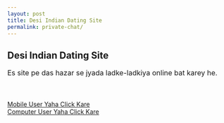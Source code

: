```yaml
---
layout: post
title: Desi Indian Dating Site 
permalink: private-chat/
---
```

<div class="jumbotron">
  <h2>Desi Indian Dating Site</h2>
 <p style="font-size: medium">
Es site pe das hazar se jyada ladke-ladkiya online bat karey he.<br/><br/>
</p><br/>
<a class="btn btn-primary btn-lg" href="http://trkur3.com/204173/19771" role="button">Mobile User Yaha Click Kare </a><br/>
<a class="btn btn-primary btn-lg" href="http://trkur.com/204173/17300" role="button">Computer User Yaha Click Kare</a>
